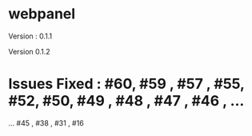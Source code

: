 # webpanel

Version : 0.1.1


Version 0.1.2
# Issues Fixed : #60, #59 , #57 , #55, #52, #50, #49 , #48 , #47 , #46 , …
… #45 , #38 , #31 , #16
